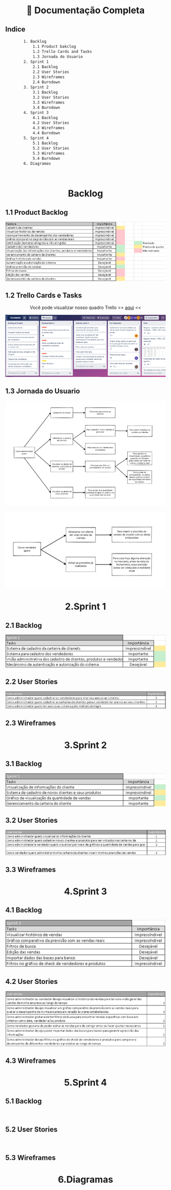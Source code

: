 <h1 align="center">📂 Documentação Completa</h1>
    <h2 align="left">Indice</h1>

            1. Backlog
                1.1 Product bakclog
                1.2 Trello Cards and Tasks
                1.3 Jornada do Usuario 
            2. Sprint 1
                2.1 Backlog
                2.2 User Stories
                2.3 Wireframes
                2.4 Burndown
            3. Sprint 2
                3.1 Backlog
                3.2 User Stories
                3.3 Wireframes
                3.4 Burndown
            4. Sprint 3
                4.1 Backlog
                4.2 User Stories
                4.3 Wireframes
                4.4 Burndown
            5. Sprint 4
                5.1 Backlog
                5.2 User Stories
                5.3 Wireframes
                5.4 Burndown
            6. Diagramas

<br>
<h1 align="center">Backlog </h1>
    <h2 align="left">1.1 Product Backlog</h2>
    <p align="center"><img src="Backlog/product-backlog.png"></p>
    <h2 align="left">1.2 Trello Cards e Tasks</h2>
    <p align="center">Você pode visualizar nosso quadro Trello >> <a href="https://trello.com/b/JinZ6ETv/thunder">aqui</a> <<
    <p align="center"><img src="Assets/trello-print.png"></p>
    <h2 align="left">1.3 Jornada do Usuario</h1>
    <p align="center"><img src="Backlog/jornada-usuario-1.png"></p>
    <p align="center"><img src="Backlog/jornada-usuario-2.png"></p>

<h1 align="center">2.Sprint 1</h1>
    <h2 align="left">2.1 Backlog</h2>
        <p align="left"><img src="Backlog/sprint1-backlog.png"></p>
    <h2 align="left">2.2 User Stories</h2>
        <p align="left"><img src="Backlog/sprint1-userstories.png"></p>
    <h2 align="left">2.3 Wireframes</h2>

<h1 align="center">3.Sprint 2</h1>
        <h2 align="left">3.1 Backlog</h2>
        <p align="left"><img src="Backlog/sprint2-backlog.png"></p>
    <h2 align="left">3.2 User Stories</h2>
        <p align="left"><img src="Backlog/sprint2-userstories.png"></p>
    <h2 align="left">3.3 Wireframes</h2>

<h1 align="center">4.Sprint 3</h1>
        <h2 align="left">4.1 Backlog</h2>
        <p align="left"><img src="Backlog/sprint3-backlog.png"></p>
    <h2 align="left">4.2 User Stories</h2>
        <p align="left"><img src="Backlog/user-stories-3.png"></p>
        <h2 align="left">4.3 Wireframes</h2>

<h1 align="center">5.Sprint 4</h1>
        <h2 align="left">5.1 Backlog</h2>
        <p align="left"><img src=""></p>
    <h2 align="left">5.2 User Stories</h2>
        <p align="left"><img src=""></p>
    <h2 align="left">5.3 Wireframes</h2>

<h1 align="center">6.Diagramas</h1>

